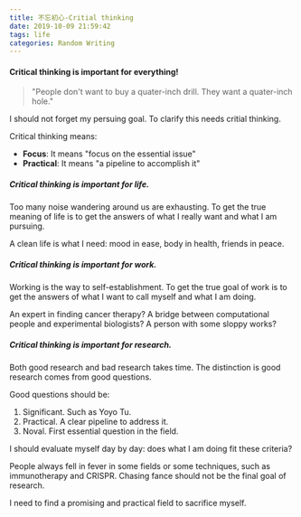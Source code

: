 ```yaml
---
title: 不忘初心-Critial thinking
date: 2019-10-09 21:59:42
tags: life
categories: Random Writing
---
```


#### Critical thinking is important for everything!

> "People don't want to buy a quater-inch drill. They want a quater-inch hole."

I should not forget my persuing goal. To clarify this needs critial thinking.

Critical thinking means:

* **Focus**: It means "focus on the essential issue"
* **Practical**: It means "a pipeline to accomplish it"

##### Critical thinking is important for life. 

Too many noise wandering around us are exhausting. To get the true meaning of life is to get the answers of what I really want and what I am pursuing.

A clean life is what I need: mood in ease, body in health, friends in peace.

##### Critical thinking is important for work.

Working is the way to self-establishment. To get the true goal of work is to get the answers of what I want to call myself and what I am doing.

An expert in finding cancer therapy? A bridge between computational people and experimental biologists? A person with some sloppy works?

##### Critical thinking is important for research.

Both good research and bad research takes time. The distinction is good research comes from good questions.

Good questions should be:

1. Significant. Such as Yoyo Tu.
2. Practical. A clear pipeline to address it.
3. Noval. First essential question in the field.

I should evaluate myself day by day: does what I am doing fit these criteria?

People always fell in fever in some fields or some techniques, such as immunotherapy and CRISPR. Chasing fance should not be the final goal of research.

I need to find a promising and practical field to sacrifice myself.